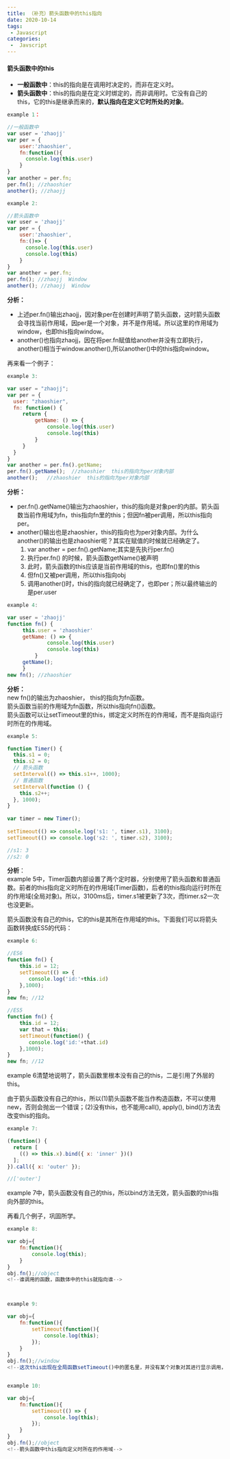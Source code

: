 ```yaml
---
title: （补充）箭头函数中的this指向
date: 2020-10-14
tags:
 - Javascript
categories:
 -  Javscript
---
```


####  箭头函数中的this
- **一般函数中**：this的指向是在调用时决定的，而非在定义时。
- **箭头函数中**：this的指向是在定义时绑定的，而非调用时。它没有自己的this，它的this是继承而来的，**默认指向在定义它时所处的对象**。

```js
example 1：

//一般函数中
var user = 'zhaojj'
var per = {
    user:'zhaoshier',
    fn:function(){
      console.log(this.user) 
    }
}    
var another = per.fn;
per.fn(); //zhaoshier
another(); //zhaojj
```

```js
example 2:

//箭头函数中
var user = 'zhaojj'
var per = {
    user:'zhaoshier',
    fn:()=> {
      console.log(this.user) 
      console.log(this)
    }
}    
var another = per.fn;
per.fn(); //zhaojj  Window
another(); //zhaojj  Window
```
**分析：**    
- 上述per.fn()输出zhaojj，因对象per在创建时声明了箭头函数，这时箭头函数会寻找当前作用域，因per是一个对象，并不是作用域。所以这里的作用域为window，也即this指向window。 
- another()也指向zhaojj，因在将per.fn赋值给another并没有立即执行，another()相当于window.another(),所以another()中的this指向window。


再来看一个例子：
```js
example 3:

var user = "zhaojj";
var per = {
  user: "zhaoshier",
  fn: function() {
     return {
         getName: () => {
             console.log(this.user)
             console.log(this)
         }
     }
  }
}
var another = per.fn().getName;
per.fn().getName();  //zhaoshier  this的指向为per对象内部
another();   //zhaoshier  this的指向为per对象内部
```
**分析：**    
- per.fn().getName()输出为zhaoshier，this的指向是对象per的内部。箭头函数当前作用域为fn，this指向fn里的this；但因fn被per调用，所以this指向per。
- another()输出也是zhaoshier，this的指向也为per对象内部。为什么another()的输出也是zhaoshier呢？其实在赋值的时候就已经确定了。
  1. var another = per.fn().getName;其实是先执行per.fn()   
  2. 执行per.fn() 的时候，箭头函数getName()被声明   
  3. 此时，箭头函数的this应该是当前作用域的this，也即fn()里的this   
  4. 但fn()又被per调用，所以this指向obj   
  5. 调用another()时，this的指向就已经确定了，也即per；所以最终输出的是per.user
  
 

```js
example 4:

var user = 'zhaojj'
function fn() {
     this.user = 'zhaoshier'
     getName: () => {
             console.log(this.user)
             console.log(this)
         }
     getName();
     }
new fn(); //zhaoshier 
```
**分析：**   
new fn()的输出为zhaoshier， this的指向为fn函数。   
箭头函数当前的作用域为fn函数，所以this指向fn()函数。   
箭头函数可以让setTimeout里的this，绑定定义时所在的作用域，而不是指向运行时所在的作用域。

```js
example 5:

function Timer() {
  this.s1 = 0;
  this.s2 = 0;
  // 箭头函数
  setInterval(() => this.s1++, 1000);
  // 普通函数
  setInterval(function () {
    this.s2++;
  }, 1000);
}
 
var timer = new Timer();
 
setTimeout(() => console.log('s1: ', timer.s1), 3100);
setTimeout(() => console.log('s2: ', timer.s2), 3100);

//s1: 3
//s2: 0
```
**分析**：   
example 5中，Timer函数内部设置了两个定时器，分别使用了箭头函数和普通函数。前者的this指向定义时所在的作用域(Timer函数)，后者的this指向运行时所在的作用域(全局对象)。所以，3100ms后，timer.s1被更新了3次，而timer.s2一次也没更新。   


箭头函数没有自己的this，它的this是其所在作用域的this。下面我们可以将箭头函数转换成ES5的代码：
```js
example 6:

//ES6
function fn() {
    this.id = 12;
    setTimeout(() => {
       console.log('id:'+this.id)
    },1000);
}
new fn; //12

//ES5
function fn() {
    this.id = 12;
    var that = this;
    setTimeout(function() {
       console.log('id:'+that.id)
    },1000);
}
new fn; //12
```
example 6清楚地说明了，箭头函数里根本没有自己的this，二是引用了外层的this。   


由于箭头函数没有自己的this，所以(1)箭头函数不能当作构造函数，不可以使用new，否则会抛出一个错误；(2)没有this，也不能用call(), apply(), bind()方法去改变this的指向。
```js
example 7:

(function() {
  return [
    (() => this.x).bind({ x: 'inner' })()
  ];
}).call({ x: 'outer' });

//['outer']
```
example 7中，箭头函数没有自己的this，所以bind方法无效，箭头函数的this指向外部的this。

再看几个例子，巩固所学。
```js
example 8:

var obj={
	fn:function(){
		console.log(this);
	}
}
obj.fn();//object
<!--谁调用的函数，函数体中的this就指向谁-->



example 9:

var obj={
	fn:function(){
		setTimeout(function(){
			console.log(this);
		});
	}
}
obj.fn();//window
<!--这次this出现在全局函数setTimeout()中的匿名里，并没有某个对象对其进行显示调用，所以匿名函数中的this指向window对象。-->


example 10:

var obj={
	fn:function(){
		setTimeout(() => {
			console.log(this);
		});
	}
}
obj.fn();//object
<!--箭头函数中this指向定义时所在的作用域-->
```